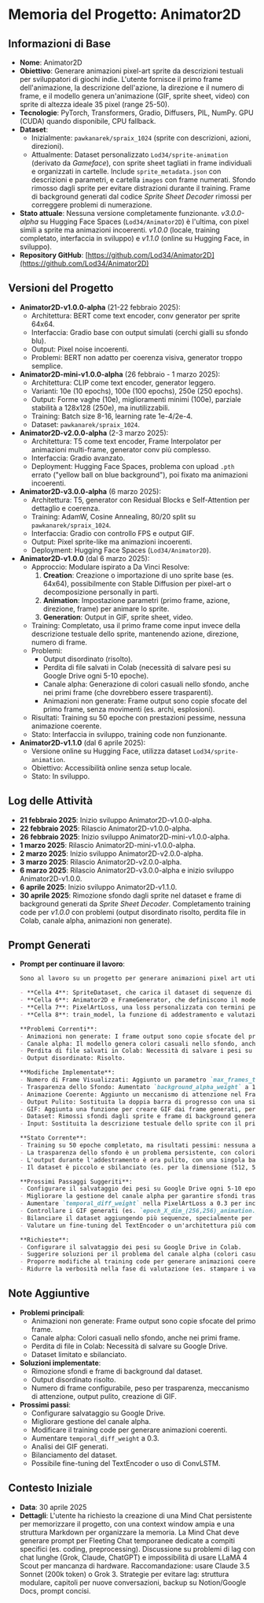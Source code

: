# Memoria del Progetto: Animator2D

## Informazioni di Base
- **Nome**: Animator2D
- **Obiettivo**: Generare animazioni pixel-art sprite da descrizioni testuali per sviluppatori di giochi indie. L'utente fornisce il primo frame dell'animazione, la descrizione dell'azione, la direzione e il numero di frame, e il modello genera un'animazione (GIF, sprite sheet, video) con sprite di altezza ideale 35 pixel (range 25-50).
- **Tecnologie**: PyTorch, Transformers, Gradio, Diffusers, PIL, NumPy. GPU (CUDA) quando disponibile, CPU fallback.
- **Dataset**: 
  - Inizialmente: `pawkanarek/spraix_1024` (sprite con descrizioni, azioni, direzioni).
  - Attualmente: Dataset personalizzato `Lod34/sprite-animation` (derivato da *Gameface*), con sprite sheet tagliati in frame individuali e organizzati in cartelle. Include `sprite_metadata.json` con descrizioni e parametri, e cartella `images` con frame numerati. Sfondo rimosso dagli sprite per evitare distrazioni durante il training. Frame di background generati dal codice *Sprite Sheet Decoder* rimossi per correggere problemi di numerazione.
- **Stato attuale**: Nessuna versione completamente funzionante. *v3.0.0-alpha* su Hugging Face Spaces (`Lod34/Animator2D`) è l'ultima, con pixel simili a sprite ma animazioni incoerenti. *v1.0.0* (locale, training completato, interfaccia in sviluppo) e *v1.1.0* (online su Hugging Face, in sviluppo).
- **Repository GitHub**: [https://github.com/Lod34/Animator2D](https://github.com/Lod34/Animator2D)

## Versioni del Progetto
- **Animator2D-v1.0.0-alpha** (21-22 febbraio 2025): 
  - Architettura: BERT come text encoder, conv generator per sprite 64x64.
  - Interfaccia: Gradio base con output simulati (cerchi gialli su sfondo blu).
  - Output: Pixel noise incoerenti.
  - Problemi: BERT non adatto per coerenza visiva, generator troppo semplice.
- **Animator2D-mini-v1.0.0-alpha** (26 febbraio - 1 marzo 2025):
  - Architettura: CLIP come text encoder, generator leggero.
  - Varianti: 10e (10 epochs), 100e (100 epochs), 250e (250 epochs).
  - Output: Forme vaghe (10e), miglioramenti minimi (100e), parziale stabilità a 128x128 (250e), ma inutilizzabili.
  - Training: Batch size 8-16, learning rate 1e-4/2e-4.
  - Dataset: `pawkanarek/spraix_1024`.
- **Animator2D-v2.0.0-alpha** (2-3 marzo 2025):
  - Architettura: T5 come text encoder, Frame Interpolator per animazioni multi-frame, generator conv più complesso.
  - Interfaccia: Gradio avanzato.
  - Deployment: Hugging Face Spaces, problema con upload `.pth` errato ("yellow ball on blue background"), poi fixato ma animazioni incoerenti.
- **Animator2D-v3.0.0-alpha** (6 marzo 2025):
  - Architettura: T5, generator con Residual Blocks e Self-Attention per dettaglio e coerenza.
  - Training: AdamW, Cosine Annealing, 80/20 split su `pawkanarek/spraix_1024`.
  - Interfaccia: Gradio con controllo FPS e output GIF.
  - Output: Pixel sprite-like ma animazioni incoerenti.
  - Deployment: Hugging Face Spaces (`Lod34/Animator2D`).
- **Animator2D-v1.0.0** (dal 6 marzo 2025):
  - Approccio: Modulare ispirato a Da Vinci Resolve:
    1. **Creation**: Creazione o importazione di uno sprite base (es. 64x64), possibilmente con Stable Diffusion per pixel-art o decomposizione personally in parti.
    2. **Animation**: Impostazione parametri (primo frame, azione, direzione, frame) per animare lo sprite.
    3. **Generation**: Output in GIF, sprite sheet, video.
  - Training: Completato, usa il primo frame come input invece della descrizione testuale dello sprite, mantenendo azione, direzione, numero di frame.
  - Problemi:
    - Output disordinato (risolto).
    - Perdita di file salvati in Colab (necessità di salvare pesi su Google Drive ogni 5-10 epoche).
    - Canale alpha: Generazione di colori casuali nello sfondo, anche nei primi frame (che dovrebbero essere trasparenti).
    - Animazioni non generate: Frame output sono copie sfocate del primo frame, senza movimenti (es. archi, esplosioni).
  - Risultati: Training su 50 epoche con prestazioni pessime, nessuna animazione coerente.
  - Stato: Interfaccia in sviluppo, training code non funzionante.
- **Animator2D-v1.1.0** (dal 6 aprile 2025):
  - Versione online su Hugging Face, utilizza dataset `Lod34/sprite-animation`.
  - Obiettivo: Accessibilità online senza setup locale.
  - Stato: In sviluppo.

## Log delle Attività
- **21 febbraio 2025**: Inizio sviluppo Animator2D-v1.0.0-alpha.
- **22 febbraio 2025**: Rilascio Animator2D-v1.0.0-alpha.
- **26 febbraio 2025**: Inizio sviluppo Animator2D-mini-v1.0.0-alpha.
- **1 marzo 2025**: Rilascio Animator2D-mini-v1.0.0-alpha.
- **2 marzo 2025**: Inizio sviluppo Animator2D-v2.0.0-alpha.
- **3 marzo 2025**: Rilascio Animator2D-v2.0.0-alpha.
- **6 marzo 2025**: Rilascio Animator2D-v3.0.0-alpha e inizio sviluppo Animator2D-v1.0.0.
- **6 aprile 2025**: Inizio sviluppo Animator2D-v1.1.0.
- **30 aprile 2025**: Rimozione sfondo dagli sprite nel dataset e frame di background generati da *Sprite Sheet Decoder*. Completamento training code per *v1.0.0* con problemi (output disordinato risolto, perdita file in Colab, canale alpha, animazioni non generate).

## Prompt Generati
- **Prompt per continuare il lavoro**:
  ```markdown
  Sono al lavoro su un progetto per generare animazioni pixel art utilizzando un modello di deep learning chiamato Animator2D, implementato in PyTorch. Il modello prende il primo frame di una sequenza, la descrizione dell'azione, la direzione e il numero di frame, e genera i frame successivi. Il progetto è organizzato in diverse celle di codice:

  - **Cella 4**: SpriteDataset, che carica il dataset di sequenze di frame e metadati.
  - **Cella 6**: Animator2D e FrameGenerator, che definiscono il modello per la generazione dei frame.
  - **Cella 7**: PixelArtLoss, una loss personalizzata con termini per penalizzare errori nei canali RGBA, consistenza del colore, trasparenza dello sfondo e variazioni temporali (temporal_diff_weight=0.1).
  - **Cella 8**: train_model, la funzione di addestramento e valutazione.

  **Problemi Correnti**:
  - Animazioni non generate: I frame output sono copie sfocate del primo frame, senza movimenti (es. archi, esplosioni).
  - Canale alpha: Il modello genera colori casuali nello sfondo, anche nei primi frame che dovrebbero essere trasparenti.
  - Perdita di file salvati in Colab: Necessità di salvare i pesi su Google Drive ogni 5-10 epoche.
  - Output disordinato: Risolto.

  **Modifiche Implementate**:
  - Numero di Frame Visualizzati: Aggiunto un parametro `max_frames_to_visualize` per rendere configurabile il numero di frame visualizzati.
  - Trasparenza dello Sfondo: Aumentato `background_alpha_weight` a 1.0 nella PixelArtLoss e aggiunta una visualizzazione del canale alfa per debug.
  - Animazione Coerente: Aggiunto un meccanismo di attenzione nel FrameGenerator per migliorare l'uso degli embedding18 per migliorare la coerenza delle animazioni. Aggiunto anche un termine `temporal_diff_loss` nella PixelArtLoss per incoraggiare variazioni tra i frame.
  - Output Pulito: Sostituita la doppia barra di progresso con una singola barra che itera su tutti i batch, rimossi i print verbosi durante l'addestramento.
  - GIF: Aggiunta una funzione per creare GIF dai frame generati, per valutare l'animazione.
  - Dataset: Rimossi sfondi dagli sprite e frame di background generati da *Sprite Sheet Decoder* per evitare problemi di numerazione.
  - Input: Sostituita la descrizione testuale dello sprite con il primo frame dell'animazione.

  **Stato Corrente**:
  - Training su 50 epoche completato, ma risultati pessimi: nessuna animazione coerente.
  - La trasparenza dello sfondo è un problema persistente, con colori casuali anche nei primi frame.
  - L'output durante l'addestramento è ora pulito, con una singola barra di progresso che si sovrascrive correttamente.
  - Il dataset è piccolo e sbilanciato (es. per la dimensione (512, 512): 17 sequenze con 4 frame, 6 con 3 frame, 3 con 2 frame).

  **Prossimi Passaggi Suggeriti**:
  - Configurare il salvataggio dei pesi su Google Drive ogni 5-10 epoche in Colab.
  - Migliorare la gestione del canale alpha per garantire sfondi trasparenti.
  - Aumentare `temporal_diff_weight` nella PixelArtLoss a 0.3 per incoraggiare variazioni tra i frame.
  - Controllare i GIF generati (es. `epoch_X_dim_(256,256)_animation.gif`) per valutare la coerenza dell'animazione.
  - Bilanciare il dataset aggiungendo più sequenze, specialmente per lunghezze meno rappresentate (es. 2 o 3 frame).
  - Valutare un fine-tuning del TextEncoder o un'architettura più complessa (es. ConvLSTM) per migliorare la coerenza delle animazioni.

  **Richieste**:
  - Configurare il salvataggio dei pesi su Google Drive in Colab.
  - Suggerire soluzioni per il problema del canale alpha (colori casuali nello sfondo).
  - Proporre modifiche al training code per generare animazioni coerenti (es. ConvLSTM o altre architetture).
  - Ridurre la verbosità nella fase di valutazione (es. stampare i valori dei canali solo per la prima dimensione e visualizzare il canale alfa solo per il primo frame generato).
  ```

## Note Aggiuntive
- **Problemi principali**:
  - Animazioni non generate: Frame output sono copie sfocate del primo frame.
  - Canale alpha: Colori casuali nello sfondo, anche nei primi frame.
  - Perdita di file in Colab: Necessità di salvare su Google Drive.
  - Dataset limitato e sbilanciato.
- **Soluzioni implementate**:
  - Rimozione sfondi e frame di background dal dataset.
  - Output disordinato risolto.
  - Numero di frame configurabile, peso per trasparenza, meccanismo di attenzione, output pulito, creazione di GIF.
- **Prossimi passi**:
  - Configurare salvataggio su Google Drive.
  - Migliorare gestione del canale alpha.
  - Modificare il training code per generare animazioni coerenti.
  - Aumentare `temporal_diff_weight` a 0.3.
  - Analisi dei GIF generati.
  - Bilanciamento del dataset.
  - Possibile fine-tuning del TextEncoder o uso di ConvLSTM.

## Contesto Iniziale
- **Data**: 30 aprile 2025
- **Dettagli**: L'utente ha richiesto la creazione di una Mind Chat persistente per memorizzare il progetto, con una context window ampia e una struttura Markdown per organizzare la memoria. La Mind Chat deve generare prompt per Fleeting Chat temporanee dedicate a compiti specifici (es. coding, preprocessing). Discussione su problemi di lag con chat lunghe (Grok, Claude, ChatGPT) e impossibilità di usare LLaMA 4 Scout per mancanza di hardware. Raccomandazione: usare Claude 3.5 Sonnet (200k token) o Grok 3. Strategie per evitare lag: struttura modulare, capitoli per nuove conversazioni, backup su Notion/Google Docs, prompt concisi.